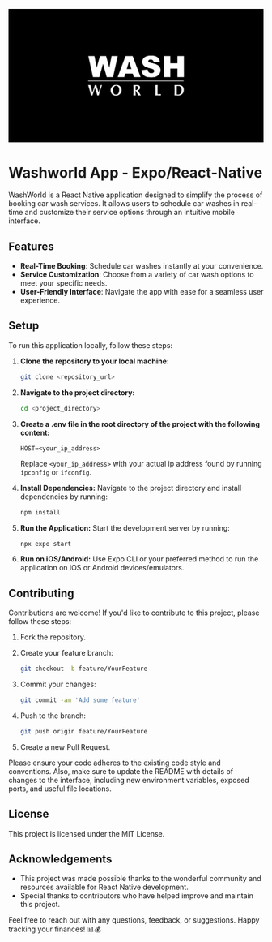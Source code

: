 <p align="center">
  <a href="http://washworld.dk/" target="blank"><img src="./washworld-logo.svg" alt="WashWorld Logo" /></a>
</p>

# Washworld App - Expo/React-Native

WashWorld is a React Native application designed to simplify the process of booking car wash services. It allows users to schedule car washes in real-time and customize their service options through an intuitive mobile interface.

## Features

- **Real-Time Booking**: Schedule car washes instantly at your convenience.
- **Service Customization**: Choose from a variety of car wash options to meet your specific needs.
- **User-Friendly Interface**: Navigate the app with ease for a seamless user experience.


## Setup

To run this application locally, follow these steps:

1. **Clone the repository to your local machine:**

   ```bash
   git clone <repository_url>
   ```

2. **Navigate to the project directory:**

   ```bash
   cd <project_directory>
   ```

3. **Create a .env file in the root directory of the project with the following content:**

   ```env
   HOST=<your_ip_address>
   ```

   Replace `<your_ip_address>` with your actual ip address found by running `ipconfig` or `ifconfig`.

4. **Install Dependencies:** Navigate to the project directory and install dependencies by running:

   ```bash
   npm install
   ```

5. **Run the Application:** Start the development server by running:

   ```bash
   npx expo start
   ```

6. **Run on iOS/Android:** Use Expo CLI or your preferred method to run the application on iOS or Android devices/emulators.

## Contributing

Contributions are welcome! If you'd like to contribute to this project, please follow these steps:

1. Fork the repository.
2. Create your feature branch:

   ```bash
   git checkout -b feature/YourFeature
   ```

3. Commit your changes:

   ```bash
   git commit -am 'Add some feature'
   ```

4. Push to the branch:

   ```bash
   git push origin feature/YourFeature
   ```

5. Create a new Pull Request.

Please ensure your code adheres to the existing code style and conventions. Also, make sure to update the README with details of changes to the interface, including new environment variables, exposed ports, and useful file locations.

## License

This project is licensed under the MIT License.

## Acknowledgements

- This project was made possible thanks to the wonderful community and resources available for React Native development.
- Special thanks to contributors who have helped improve and maintain this project.

Feel free to reach out with any questions, feedback, or suggestions. Happy tracking your finances! 📊💰
